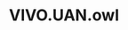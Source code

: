 ---
schema: default
title: VIVO.UAN.owl
organization: Unitn
notes: >-
  An ontology of academic and research domain, developed in the framework of the
  VIVO project @en
resources:
  - name: VIVO.UAN.owl
    url: >-
      http://git.knowdive.disi.unitn.it:8080/knowledge/LiveKnowledge/SREP/academics/raw/master/VIVO.UAN.owl
    format: rdf
test: ''
license: 'https://creativecommons.org/licenses/by/4.0/'
category:
  - Upper-Level
maintainer: ''
maintainer_email: ''
tags: ''
---
